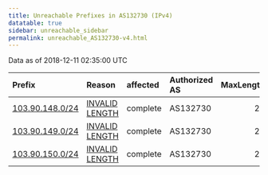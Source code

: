 ```yaml
---
title: Unreachable Prefixes in AS132730 (IPv4)
datatable: true
sidebar: unreachable_sidebar
permalink: unreachable_AS132730-v4.html
---
```


Data as of 2018-12-11 02:35:00 UTC


<div class="datatable-begin"></div>

| Prefix                                                   | Reason                                                                                                     | affected   | Authorized AS   |   MaxLength | Anchor                                       |   unreachable /24s |
|:---------------------------------------------------------|:-----------------------------------------------------------------------------------------------------------|:-----------|:----------------|------------:|:---------------------------------------------|-------------------:|
| [103.90.148.0/24](https://stat.ripe.net/103.90.148.0/24) | [INVALID LENGTH](https://rpki-validator.ripe.net/announcement-preview?asn=AS132730&prefix=103.90.148.0/24) | complete   | AS132730        |          22 | [APNIC](unreachable_APNIC_RPKI_Root-v4.html) |                  1 |
| [103.90.149.0/24](https://stat.ripe.net/103.90.149.0/24) | [INVALID LENGTH](https://rpki-validator.ripe.net/announcement-preview?asn=AS132730&prefix=103.90.149.0/24) | complete   | AS132730        |          22 | [APNIC](unreachable_APNIC_RPKI_Root-v4.html) |                  1 |
| [103.90.150.0/24](https://stat.ripe.net/103.90.150.0/24) | [INVALID LENGTH](https://rpki-validator.ripe.net/announcement-preview?asn=AS132730&prefix=103.90.150.0/24) | complete   | AS132730        |          22 | [APNIC](unreachable_APNIC_RPKI_Root-v4.html) |                  1 |

<div class="datatable-end"></div>